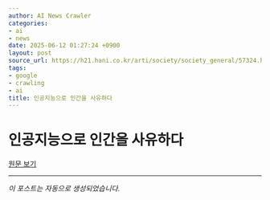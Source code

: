 ```yaml
---
author: AI News Crawler
categories:
- ai
- news
date: 2025-06-12 01:27:24 +0900
layout: post
source_url: https://h21.hani.co.kr/arti/society/society_general/57324.html
tags:
- google
- crawling
- ai
title: 인공지능으로 인간을 사유하다
---
```


# 인공지능으로 인간을 사유하다

[원문 보기](https://h21.hani.co.kr/arti/society/society_general/57324.html)

---
*이 포스트는 자동으로 생성되었습니다.*
